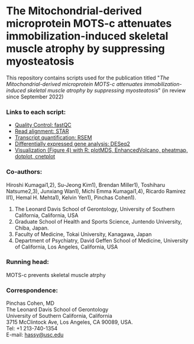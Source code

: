 # The Mitochondrial-derived microprotein MOTS-c attenuates immobilization-induced skeletal muscle atrophy by suppressing myosteatosis  

This repository contains scripts used for the publication titled "*The Mitochondrial-derived microprotein MOTS-c attenuates immobilization-induced skeletal muscle atrophy by suppressing myosteatosis*" (in review since September 2022)  


### Links to each script:  

- [Quality Control: fastQC](https://github.com/hiroshi-kumagai/MOTSc_cast_immobilization/tree/main/scripts/01.fastqc.sh)
- [Read alignment: STAR](https://github.com/hiroshi-kumagai/MOTSc_cast_immobilization/tree/main/scripts/02.star.sh)
- [Transcript quantification: RSEM](https://github.com/hiroshi-kumagai/MOTSc_cast_immobilization/tree/main/scripts/03.rsem.sh)
- [Differentially expressed gene analysis: DESeq2](https://github.com/hiroshi-kumagai/MOTSc_cast_immobilization/blob/main/scripts/04.deseq2_and_figure4_scripts.md)
- [Visualization (Figure 4) with R: plotMDS, EnhancedVolcano, pheatmap, dotplot, cnetplot](https://github.com/hiroshi-kumagai/MOTSc_cast_immobilization/blob/main/scripts/04.deseq2_and_figure4_scripts.md)



### Co-authors:  
Hiroshi Kumagai1,2), Su-Jeong Kim1), Brendan Miller1), Toshiharu Natsume2,3), Junxiang Wan1), Michi Emma Kumagai1,4), Ricardo Ramirez II1), Hemal H. Mehta1), Kelvin Yen1), Pinchas Cohen1).

1)	The Leonard Davis School of Gerontology, University of Southern California, California, USA
2)	Graduate School of Health and Sports Science, Juntendo University, Chiba, Japan.
3)	Faculty of Medicine, Tokai University, Kanagawa, Japan
4)	Department of Psychiatry, David Geffen School of Medicine, University of California, Los Angeles, California, USA



### Running head:  
MOTS-c prevents skeletal muscle atrphy



### Correspondence:  
Pinchas Cohen, MD  
The Leonard Davis School of Gerontology  
University of Southern California, California  
3715 McClintock Ave, Los Angeles, CA 90089, USA.  
Tel: +1 213-740-1354  
E-mail: hassy@usc.edu  

